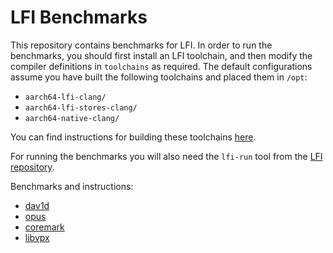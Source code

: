 # LFI Benchmarks

This repository contains benchmarks for LFI. In order to run the benchmarks,
you should first install an LFI toolchain, and then modify the compiler
definitions in `toolchains` as required. The default configurations assume
you have built the following toolchains and placed them in `/opt`:

* `aarch64-lfi-clang/`
* `aarch64-lfi-stores-clang/`
* `aarch64-native-clang/`

You can find instructions for building these toolchains
[here](https://github.com/zyedidia/lfi-llvm-toolchain).

For running the benchmarks you will also need the `lfi-run` tool from the [LFI
repository](https://github.com/zyedidia/lfi).

Benchmarks and instructions:

* [dav1d](https://github.com/zyedidia/lfi-bench/tree/master/dav1d)
* [opus](https://github.com/zyedidia/lfi-bench/tree/master/opus)
* [coremark](https://github.com/zyedidia/lfi-bench/tree/master/coremark)
* [libvpx](https://github.com/zyedidia/lfi-bench/tree/master/libvpx)
